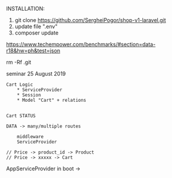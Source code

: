 INSTALLATION:

1. git clone https://github.com/SergheiPogor/shop-v1-laravel.git
2. update file ".env"
3. composer update


https://www.techempower.com/benchmarks/#section=data-r18&hw=ph&test=json

rm -Rf .git


seminar 25 August 2019

    Cart Logic
        * ServiceProvider
        * Session
        * Model "Cart" + relations


    Cart STATUS

    DATA -> many/multiple routes

        middleware
        ServiceProvider

    // Price -> product_id -> Product
    // Price -> xxxxx -> Cart

AppServiceProvider in boot -> 

